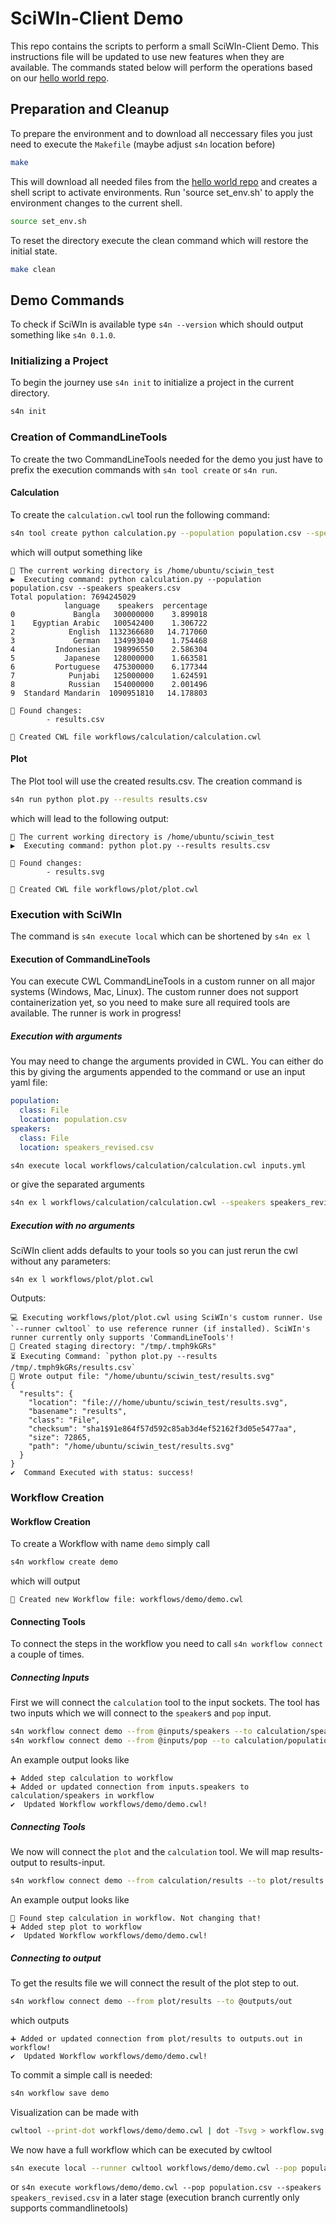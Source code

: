 # SciWIn-Client Demo
This repo contains the scripts to perform a small SciWIn-Client Demo. This instructions file will be updated to use new features when they are available. The commands stated below will perform the operations based on our [hello world repo](https://github.com/fairagro/m4.4_hello_world).

## Preparation and Cleanup
To prepare the environment and to download all neccessary files you just need to execute the `Makefile` (maybe adjust `s4n` location before)
```bash
make
```
This will download all needed files from the [hello world repo](https://github.com/fairagro/m4.4_hello_world) and creates a shell script to activate environments.
Run 'source set_env.sh' to apply the environment changes to the current shell.
```bash
source set_env.sh
```

To reset the directory execute the clean command which will restore the initial state.
```bash
make clean
```

## Demo Commands
To check if SciWIn is available type `s4n --version` which should output something like `s4n 0.1.0`.
### Initializing a Project
To begin the journey use `s4n init` to initialize a project in the current directory.
```bash
s4n init
```
### Creation of CommandLineTools
To create the two CommandLineTools needed for the demo you just have to prefix the execution commands with `s4n tool create` or `s4n run`.
#### Calculation
To create the `calculation.cwl` tool run the following command:
```bash
s4n tool create python calculation.py --population population.csv --speakers speakers.csv
```
which will output something like
```
📂 The current working directory is /home/ubuntu/sciwin_test
▶️  Executing command: python calculation.py --population population.csv --speakers speakers.csv
Total population: 7694245029
            language    speakers  percentage
0             Bangla   300000000    3.899018
1    Egyptian Arabic   100542400    1.306722
2            English  1132366680   14.717060
3             German   134993040    1.754468
4         Indonesian   198996550    2.586304
5           Japanese   128000000    1.663581
6         Portuguese   475300000    6.177344
7            Punjabi   125000000    1.624591
8            Russian   154000000    2.001496
9  Standard Mandarin  1090951810   14.178803

📜 Found changes:
        - results.csv

📄 Created CWL file workflows/calculation/calculation.cwl
```
#### Plot
The Plot tool will use the created results.csv. The creation command is 
```bash
s4n run python plot.py --results results.csv
```
which will lead to the following output:
```
📂 The current working directory is /home/ubuntu/sciwin_test
▶️  Executing command: python plot.py --results results.csv

📜 Found changes:
        - results.svg

📄 Created CWL file workflows/plot/plot.cwl
```

### Execution with SciWIn
The command is `s4n execute local` which can be shortened by `s4n ex l`
#### Execution of CommandLineTools
You can execute CWL CommandLineTools in a custom runner on all major systems (Windows, Mac, Linux). The custom runner does not support containerization yet, so you need to make sure all required tools are available. The runner is work in progress!

##### Execution with arguments
You may need to change the arguments provided in CWL. You can either do this by giving the arguments appended to the command or use an input yaml file:
```yml
population:
  class: File
  location: population.csv
speakers:
  class: File
  location: speakers_revised.csv
```
```bash
s4n execute local workflows/calculation/calculation.cwl inputs.yml 
```
or give the separated arguments
```bash
s4n ex l workflows/calculation/calculation.cwl --speakers speakers_revised.csv --population population.csv 
```

##### Execution with no arguments
SciWIn client adds defaults to your tools so you can just rerun the cwl without any parameters:
```
s4n ex l workflows/plot/plot.cwl 
```
Outputs:
```
💻 Executing workflows/plot/plot.cwl using SciWIn's custom runner. Use `--runner cwltool` to use reference runner (if installed). SciWIn's runner currently only supports 'CommandLineTools'!
📁 Created staging directory: "/tmp/.tmph9kGRs"
⏳ Executing Command: `python plot.py --results /tmp/.tmph9kGRs/results.csv`
📜 Wrote output file: "/home/ubuntu/sciwin_test/results.svg"
{
  "results": {
    "location": "file:///home/ubuntu/sciwin_test/results.svg",
    "basename": "results",
    "class": "File",
    "checksum": "sha1$91e864f57d592c85ab3d4ef52162f3d05e5477aa",
    "size": 72865,
    "path": "/home/ubuntu/sciwin_test/results.svg"
  }
}
✔️  Command Executed with status: success!
```

### Workflow Creation
#### Workflow Creation
To create a Workflow with name `demo` simply call 
```bash
s4n workflow create demo
```
which will output
```
📄 Created new Workflow file: workflows/demo/demo.cwl
```

#### Connecting Tools
To connect the steps in the workflow you need to call `s4n workflow connect` a couple of times.

##### Connecting Inputs
First we will connect the `calculation` tool to the input sockets. The tool has two inputs which we will connect to the `speaker`s and `pop` input.
```bash
s4n workflow connect demo --from @inputs/speakers --to calculation/speakers
s4n workflow connect demo --from @inputs/pop --to calculation/population
```
An example output looks like
```
➕ Added step calculation to workflow
➕ Added or updated connection from inputs.speakers to calculation/speakers in workflow
✔️  Updated Workflow workflows/demo/demo.cwl!
```

##### Connecting Tools
We now will connect the `plot` and the `calculation` tool. We will map results-output to results-input.
```bash
s4n workflow connect demo --from calculation/results --to plot/results
```
An example output looks like
```
🔗 Found step calculation in workflow. Not changing that!
➕ Added step plot to workflow
✔️  Updated Workflow workflows/demo/demo.cwl!
```

##### Connecting to output
To get the results file we will connect the result of the plot step to out.
```bash
s4n workflow connect demo --from plot/results --to @outputs/out
```
which outputs
```
➕ Added or updated connection from plot/results to outputs.out in workflow!
✔️  Updated Workflow workflows/demo/demo.cwl!
```

To commit a simple call is needed:
```bash
s4n workflow save demo
```

Visualization can be made with
```bash
cwltool --print-dot workflows/demo/demo.cwl | dot -Tsvg > workflow.svg
```

We now have a full workflow which can be executed by cwltool
```bash
s4n execute local --runner cwltool workflows/demo/demo.cwl --pop population.csv --speakers speakers_revised.csv
```
or `s4n execute workflows/demo/demo.cwl --pop population.csv --speakers speakers_revised.csv` in a later stage (execution branch currently only supports commandlinetools)
